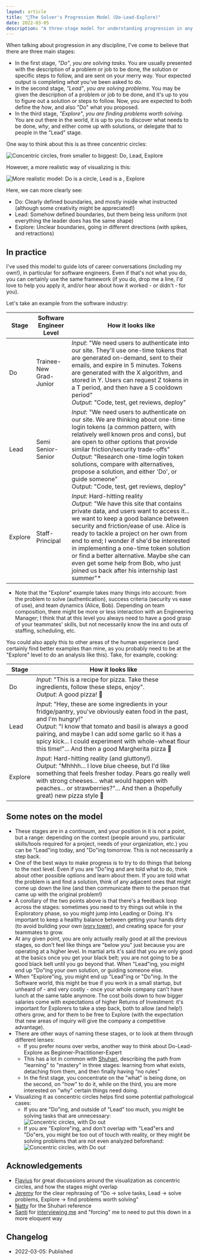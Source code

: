 ```yaml
---
layout: article
title: "🌲The Solver's Progression Model (Do-Lead-Explore)"
date: 2022-03-05
description: "A three-stage model for understanding progression in any discipline: Do, Lead, and Explore"
---
```


When talking about progression in any discipline, I've come to believe that there are three main stages:

- In the first stage, *"Do"*, *you are solving tasks*. You are usually presented with the description of a problem or job to be done, the solution or specific steps to follow, and are sent on your merry way. Your expected output is completing *what* you've been asked to do.
- In the second stage, *"Lead"*, *you are solving problems*. You may be given the description of a problem or job to be done, and it's up to you to figure out a solution or steps to follow. Now, you are expected to both define the *how*, and also "Do" what you proposed.
- In the third stage, *"Explore"*, *you are finding problems worth solving*. You are out there in the world, it is up to you to discover what needs to be done, *why*, and either come up with solutions, or delegate that to people in the "Lead" stage.

One way to think about this is as three concentric circles:

![Concentric circles, from smaller to biggest: Do, Lead, Explore](img/progression_concentric.png)

However, a more realistic way of visualizing is this:

![More realistic model: Do is a circle, Lead is a , Explore](img/progression_real.png)

Here, we can more clearly see:

- Do: Clearly defined boundaries, and mostly inside what instructed (although some creativity might be appreciated!)
- Lead: Somehow defined boundaries, but them being less uniform (not everything the leader does has the same shape)
- Explore: Unclear boundaries, going in different directions (with spikes, and retractions)

## In practice

I've used this model to guide lots of career conversations (including my own!), in particular for software engineers. Even if that's not what you do, you can certainly use the same framework (if you do, drop me a line, I'd love to help you apply it, and/or hear about how it worked - or didn't - for you).

Let's take an example from the software industry:

| Stage | Software Engineer Level | How it looks like |
|-------|------------------------|-------------------|
| Do | Trainee-New Grad-Junior | *Input*: "We need users to authenticate into our site. They'll use one-time tokens that are generated on-demand, sent to their emails, and expire in 5 minutes. Tokens are generated with the X algorithm, and stored in Y. Users can request Z tokens in a T period, and then have a S cooldown period"<br/>*Output*: "Code, test, get reviews, deploy" |
| Lead | Semi Senior-Senior | *Input*: "We need users to authenticate on our site. We are thinking about one-time login tokens (a common pattern, with relatively well known pros and cons), but are open to other options that provide similar friction/security trade-offs"<br/>*Output*: "Research one-time login token solutions, compare with alternatives, propose a solution, and either 'Do', or guide someone"<br/>Output: "Code, test, get reviews, deploy" |
| Explore | Staff-Principal | *Input*: Hard-hitting reality<br/>*Output*: "We have this site that contains private data, and users want to access it... we  want to keep a good balance between security and friction/ease of use. Alice is ready to tackle a project on her own from end to end; I wonder if she'd be interested in implementing a one-time token solution or find a better alternative. Maybe she can even get some help from Bob, who just joined us back after his internship last summer"* |

* Note that the "Explore" example takes many things into account: from the problem to solve (authentication), success criteria (security vs ease of use), and team dynamics (Alice, Bob). Depending on team composition, there might be more or less interaction with an Engineering Manager; I think that at this level you always need to have a good grasp of your teammates' skills, but not necessarily know the ins and outs of staffing, scheduling, etc.

You could also apply this to other areas of the human experience (and certainly find better examples than mine, as you probably need to be at the "Explore" level to do an analysis like this). Take, for example, cooking:

| Stage | How it looks like |
|-------|-------------------|
| Do | *Input*: "This is a recipe for pizza. Take these ingredients, follow these steps, enjoy".<br/>*Output*: A good pizza! 🍕 |
| Lead | *Input*: "Hey, these are some ingredients in your fridge/pantry, you've obviously eaten food in the past, and I'm hungry!"<br/>*Output*: "I know that tomato and basil is always a good pairing, and maybe I can add some garlic so it has a spicy kick... I could experiment with whole-wheat flour this time!"... And then a good Margherita pizza 🍕 |
| Explore | *Input*: Hard-hitting reality (and gluttony!).<br/>*Output*: "Mhhhh... I love blue cheese, but I'd like something that feels fresher today. Pears go really well with strong cheeses... what would happen with peaches... or strawberries?"... And then a (hopefully great) new pizza style 🍕 |

## Some notes on the model

- These stages are in a continuum, and your position in it is not a point, but a range: depending on the context (people around you, particular skills/tools required for a project, needs of your organization, etc.) you can be "Lead"ing today, and "Do"ing tomorrow. This is not necessarily a step back.
- One of the best ways to make progress is to try to do things that belong to the next level. Even if you are "Do"ing and are told what to do, think about other possible options and learn about them. If you are told what the problem is and find a solution, think of any adjacent ones that might come up down the line (and then communicate them to the person that came up with the original problem!)
- A corollary of the two points above is that there's a feedback loop across the stages: sometimes you need to try things out while in the Exploratory phase, so you might jump into Leading or Doing. It's important to keep a healthy balance between getting your hands dirty (to avoid building your own [ivory tower](https://en.wikipedia.org/wiki/Ivory_tower)), and creating space for your teammates to grow.
- At any given point, you are only actually really good at all the previous stages, so don't feel like things are "below you" just because you are operating at a higher level. In martial arts it's said that you are only good at the basics once you get your black belt; you are not going to be a good black belt until you go beyond that. When "Lead"ing, you might end up "Do"ing your own solution, or guiding someone else.
- When "Explore"ing, you might end up "Lead"ing or "Do"ing. In the Software world, this might be true if you work in a small startup, but unheard of - and very costly - once your whole company can't have lunch at the same table anymore. The cost boils down to how bigger salaries come with expectations of higher Returns of Investment: it's important for Explorers to take a step back, both to allow (and  help!) others grow, and for them to be free to Explore (with the expectation that new areas of inquiry will give the company a competitive advantage).
- There are other ways of naming these stages, or to look at them through different lenses:
  - If you prefer nouns over verbs, another way to think about Do-Lead-Explore as Beginner-Practitioner-Expert
  - This has a lot in common with [Shuhari](https://en.wikipedia.org/wiki/Shuhari), describing the path from "learning" to "mastery" in three stages: learning from what exists, detaching from them, and then finally having "no rules"
  - In the first stage, you concentrate on the "what" is being done, on the second, on "how" to do it, while on the third, you are more interested on "why" certain things need doing.
- Visualizing it as concentric circles helps find some potential pathological cases:
  - If you are "Do"ing, and outside of "Lead" too much, you might be solving tasks that are unnecessary:
    ![Concentric circles, with Do out](img/progression_do_out.png)
  - If you are "Explore"ing, and don't overlap with "Lead"ers and "Do"ers, you might be too out of touch with reality, or they might be solving problems that are not even analyzed beforehand:
    ![Concentric circles, with Do out](img/progression_explore_out.png)

## Acknowledgements

- [Flavius](https://www.linkedin.com/in/flaviuspopescu) for great discussions around the visualization as concentric circles, and how the stages might overlap
- [Jeremy](https://www.linkedin.com/in/%E2%86%92-jeremy-mikkola-14455832) for the clear rephrasing of "Do -> solve tasks, Lead -> solve problems, Explore -> find problems worth solving"
- [Natty](https://www.linkedin.com/in/nataliadavidovich) for the Shuhari reference
- [Santi](https://www.linkedin.com/in/santiago-lopez-gui%C3%B1azu) for [interviewing me](https://www.youtube.com/watch?v=BYkwYmYy-_k) and "forcing" me to need to put this down in a more eloquent way

## Changelog

- 2022-03-05: Published 